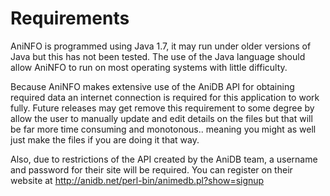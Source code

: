 # Requirements #

AniNFO is programmed using Java 1.7, it may run under older versions of Java but this has not been tested. The use of the Java language should allow AniNFO to run on most operating systems with little difficulty.

Because AniNFO makes extensive use of the AniDB API for obtaining required data an internet connection is required for this application to work fully. Future releases may get remove this requirement to some degree by allow the user to manually update and edit details on the files but that will be far more time consuming and monotonous.. meaning you might as well just make the files if you are doing it that way.

Also, due to restrictions of the API created by the AniDB team, a username and password for their site will be required. You can register on their website at http://anidb.net/perl-bin/animedb.pl?show=signup